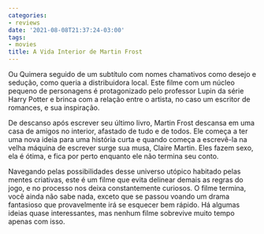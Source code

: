 ```yaml
---
categories:
- reviews
date: '2021-08-08T21:37:24-03:00'
tags:
- movies
title: A Vida Interior de Martin Frost
---
```


Ou Quimera seguido de um subtítulo com nomes chamativos como desejo e sedução, como queria a distribuidora local. Este filme com um núcleo pequeno de personagens é protagonizado pelo professor Lupin da série Harry Potter e brinca com a relação entre o artista, no caso um escritor de romances, e sua inspiração.

De descanso após escrever seu último livro, Martin Frost descansa em uma casa de amigos no interior, afastado de tudo e de todos. Ele começa a ter uma nova ideia para uma história curta e quando começa a escrevê-la na velha máquina de escrever surge sua musa, Claire Martin. Eles fazem sexo, ela é ótima, e fica por perto enquanto ele não termina seu conto.

Navegando pelas possibilidades desse universo utópico habitado pelas mentes criativas, este é um filme que evita delinear demais as regras do jogo, e no processo nos deixa constantemente curiosos. O filme termina, você ainda não sabe nada, exceto que se passou voando um drama fantasioso que provavelmente irá se esquecer bem rápido. Há algumas ideias quase interessantes, mas nenhum filme sobrevive muito tempo apenas com isso.
